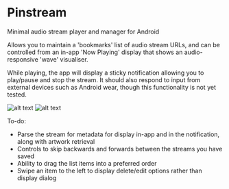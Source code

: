 # Pinstream
Minimal audio stream player and manager for Android

Allows you to maintain a 'bookmarks' list of audio stream URLs, 
and can be controlled from an in-app 'Now Playing' display that
shows an audio-responsive 'wave' visualiser.

While playing, the app will display a sticky notification allowing
you to play/pause and stop the stream. It should also respond to
input from external devices such as Android wear, though this
functionality is not yet tested.

![alt text](https://i.imgur.com/Zn2qn6m.png "Now Playing")
![alt text](https://i.imgur.com/jXwptlu.png "Boomark list")

To-do:
- Parse the stream for metadata for display in-app and in the 
notification, along with artwork retrieval
- Controls to skip backwards and forwards between the streams 
you have saved
- Ability to drag the list items into a preferred order
- Swipe an item to the left to display delete/edit options
rather than display dialog
